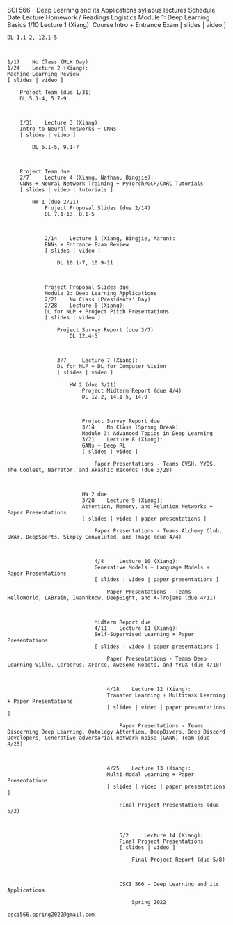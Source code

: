 SCI 566 - Deep Learning and its Applications
syllabus lectures
Schedule
Date 	Lecture 	Homework / Readings 	Logistics
Module 1: Deep Learning Basics
1/10 	Lecture 1 (Xiang):
Course Intro + Entrance Exam
[ slides | video ] 	

    DL 1.1-2, 12.1-5

    	

    1/17 	No Class (MLK Day)
    1/24 	Lecture 2 (Xiang):
    Machine Learning Review
    [ slides | video ] 	

        Project Team (due 1/31)
	    DL 5.1-4, 5.7-9

	    	

	    1/31 	Lecture 3 (Xiang):
	    Intro to Neural Networks + CNNs
	    [ slides | video ] 	

	        DL 6.1-5, 9.1-7

			

		Project Team due
		2/7 	Lecture 4 (Xiang, Nathan, Bingjie):
		CNNs + Neural Network Training + PyTorch/GCP/CARC Tutorials
		[ slides | video | tutorials ] 	

		    HW 1 (due 2/21)
		        Project Proposal Slides (due 2/14)
			    DL 7.1-13, 8.1-5

			    	

			    2/14 	Lecture 5 (Xiang, Bingjie, Aaron):
			    RNNs + Entrance Exam Review
			    [ slides | video ] 	

			        DL 10.1-7, 10.9-11

					

				Project Proposal Slides due
				Module 2: Deep Learning Applications
				2/21 	No Class (Presidents' Day)
				2/28 	Lecture 6 (Xiang):
				DL for NLP + Project Pitch Presentations
				[ slides | video ] 	

				    Project Survey Report (due 3/7)
				        DL 12.4-5

						

					3/7 	Lecture 7 (Xiang):
					DL for NLP + DL for Computer Vision
					[ slides | video ] 	

					    HW 2 (due 3/21)
					        Project Midterm Report (due 4/4)
						    DL 12.2, 14.1-5, 14.9

						    	

						    Project Survey Report due
						    3/14 	No Class (Spring Break)
						    Module 3: Advanced Topics in Deep Learning
						    3/21 	Lecture 8 (Xiang):
						    GANs + Deep RL
						    [ slides | video ] 	

						        Paper Presentations - Teams CVSH, YYDS, The Coolest, Narrator, and Akashic Records (due 3/28)

								

							HW 2 due
							3/28 	Lecture 9 (Xiang):
							Attention, Memory, and Relation Networks + Paper Presentations
							[ slides | video | paper presentations ] 	

							    Paper Presentations - Teams Alchemy Club, SWAY, DeepSports, Simply Convoluted, and Tmage (due 4/4)

							    	

							    4/4 	Lecture 10 (Xiang):
							    Generative Models + Language Models + Paper Presentations
							    [ slides | video | paper presentations ] 	

							        Paper Presentations - Teams HelloWorld, LABrain, Iwannknow, DeepSight, and X-Trojans (due 4/11)

									

								Midterm Report due
								4/11 	Lecture 11 (Xiang):
								Self-Supervised Learning + Paper Presentations
								[ slides | video | paper presentations ] 	

								    Paper Presentations - Teams Deep Learning Ville, Cerberus, XForce, Awesome Robots, and YYDX (due 4/18)

								    	

								    4/18 	Lecture 12 (Xiang):
								    Transfer Learning + Multitask Learning + Paper Presentations
								    [ slides | video | paper presentations ] 	

								        Paper Presentations - Teams Discerning Deep Learning, Ontology Attention, DeepDivers, Deep Discord Developers, Generative adversarial network noise (GANN) Team (due 4/25)

										

									4/25 	Lecture 13 (Xiang):
									Multi-Modal Learning + Paper Presentations
									[ slides | video | paper presentations ] 	

									    Final Project Presentations (due 5/2)

									    	

									    5/2 	Lecture 14 (Xiang):
									    Final Project Presentations
									    [ slides | video ] 	

									        Final Project Report (due 5/8)

											

										CSCI 566 - Deep Learning and its Applications

										    Spring 2022
										        csci566.spring2022@gmail.com
